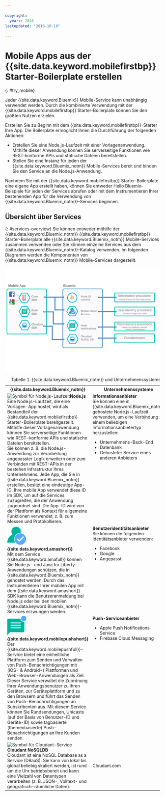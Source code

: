 ```yaml
---

copyright:
  years: 2016
lastupdated: "2016-10-19"

---
```


# Mobile Apps aus der {{site.data.keyword.mobilefirstbp}} Starter-Boilerplate erstellen
{: #try_mobile}

Jeder {{site.data.keyword.Bluemix}} Mobile-Service kann unabhängig verwendet werden. Durch die kombinierte Verwendung mit der {{site.data.keyword.mobilefirstbp}} Starter-Boilerplate können Sie den größten Nutzen erzielen.

Erstellen Sie zu Beginn mit dem {{site.data.keyword.mobilefirstbp}}-Starter Ihre App. Die Boilerplate ermöglicht Ihnen die Durchführung der folgenden Aktionen:

* Erstellen Sie eine Node.js-Laufzeit mit einer Vorlagenanwendung. Mithilfe dieser Anwendung können Sie serverseitige Funktionen wie REST-konforme APIs und statische Dateien bereitstellen. <!-- You can read more about operating this application in the Developing Mobile Backend section.-->
* Stellen Sie eine Instanz für jeden der {{site.data.keyword.Bluemix_notm}} Mobile-Services bereit und binden Sie den Service an die Node.js-Anwendung.

<!--
<img src="images/mf_boiler_icon.png" alt="Bluemix mobile services" width="500"> {{site.data.keyword.mobilefirstbp}} Starter boilerplate
-->

Nachdem Sie mit der {{site.data.keyword.mobilefirstbp}} Starter-Boilerplate eine eigene App erstellt haben, können Sie entweder Hello Bluemix-Beispiele für jeden der Services abrufen oder mit dem Instrumentieren Ihrer bestehenden App für die Verwendung von {{site.data.keyword.Bluemix_notm}}-Services beginnen.


## Übersicht über Services
{: #services-overview}
Sie können entweder mithilfe der {{site.data.keyword.Bluemix_notm}} {{site.data.keyword.mobilefirstbp}} Starter-Boilerplate alle {{site.data.keyword.Bluemix_notm}} Mobile-Services zusammen verwenden oder Sie können einzelne Services aus dem {{site.data.keyword.Bluemix_notm}}-Katalog verwenden. Im folgenden Diagramm werden die Komponenten von {{site.data.keyword.Bluemix_notm}} Mobile-Services dargestellt.

![Architektur der {{site.data.keyword.Bluemix_notm}} Mobile-Services](images/bms_architecture.jpg)

<table summary="In dieser Tabelle werden die {{site.data.keyword.Bluemix_notm}} Mobile-Services beschrieben">
<caption>Tabelle 1. {{site.data.keyword.Bluemix_notm}} und Unternehmenssysteme</caption>
<th>{{site.data.keyword.Bluemix_notm}}</th>
<th>Unternehmenssysteme</th>
<tr>
<td> <img src="images/i_js_64.png" alt="Symbol für Node.js-Laufzeit"><b>Node.js</b> <br/> Eine Node.js-Laufzeit, die eine Vorlagen-App hostet, wird als Bestandteil der {{site.data.keyword.mobilefirstbp}} Starter-Boilerplate bereitgestellt. Mithilfe dieser Vorlagenanwendung können Sie serverseitige Funktionen wie REST-konforme APIs und statische Dateien bereitstellen. <br/>Sie können z. B. die Node.js-Anwendung zur Verarbeitung angepasster Logik erweitern oder zum Verbinden mit REST-APIs in der bestehen Infrastruktur Ihres Unternehmens. Jede App, die Sie in {{site.data.keyword.Bluemix_notm}} erstellen, besitzt eine eindeutige App-ID. Ihre mobile App verwendet diese ID im SDK, um auf die Services zuzugreifen, die der Anwendung zugeordnet sind. Die App-ID wird von der Plattform als Kontext für allgemeine Funktionen verwendet, z. B. zum Messen und Protokollieren.
<!--You can read more about operating this application in the "Developing Mobile Backend" section.--></td>
<td valign="top"><b>Informationsanbieter</b> <br/>Sie können eine in {{site.data.keyword.Bluemix_notm}} gehostete Node.js-Laufzeit verwenden, um eine Verbindung zu einem beliebigen Informationsanbietertyp herzustellen:
<ul>
	<li>Unternehmens-Back-End</li>
	<li>Datenbank </li>
	<li>Gehosteter Service eines anderen Anbieters</li>
</ul>
</td>
</tr>
<tr>
<td><img src="images/authentication_icon.png" alt="Symbol für Service {{site.data.keyword.amashort}}"> <b>{{site.data.keyword.amashort}}</b><br/>Mit dem Service {{site.data.keyword.amafull}} können Sie Node.js- und Java for Liberty-Anwendungen schützen, die in {{site.data.keyword.Bluemix_notm}} gehostet werden. Durch das Instrumentieren Ihrer mobilen App mit dem {{site.data.keyword.amashort}}-SDK kann die Benutzeranmeldung bei Node.js oder bei den mobilen {{site.data.keyword.Bluemix_notm}}-Services erzwungen werden. <!-- In addition to security capabilities, {{site.data.keyword.amashort}} also gathers analytics data, so that you can monitor your mobile application performance and collect client logs and usage statistics.--> </td>
<td valign="top"><b>Benutzeridentitätsanbieter</b> <br/>Sie können die folgenden Identitätsanbieter verwenden: <ul><li>Facebook</li><li>Google</li><li> Angepasst </li></ul></td>
</tr>
<tr>
<td><img src="images/push_icon.png" alt="Symbol für Service 'Push Notifications'"> <b>{{site.data.keyword.mobilepushshort}}</b><br/>Der {{site.data.keyword.mobilepushfull}}-Service bietet eine einheitliche Plattform zum Senden und Verwalten von Push-Benachrichtigungen mit (iOS- & Android-) Plattformen und Web-Browser-Anwendungen als Ziel. Dieser Service verwaltet die Zuordnung Ihrer Anwendungsbenutzer zu ihren Geräten, zur Geräteplattform und zu den Browsern und führt das Senden von Push-Benachrichtigungen an Subskribenten aus. Mit diesem Service können Sie Rundsendungen, Unicasts (auf der Basis von Benutzer-ID und Geräte-ID) sowie tagbasierte (themenbasierte) Push-Benachrichtigungen an Ihre Kunden senden.</td>
<td valign="top"><b>Push-Serviceanbieter</b><ul><li>Apple Push Notifications Service</li><li>Firebase Cloud Messaging</li></ul></td>
</tr>
<tr>
<td><img src="images/cloudant64.png" alt="Symbol für Cloudant-Service"><b>Cloudant NoSQLDB</b><br/> Cloudant ist eine NoSQL Database as a Service (DBaaS). Sie kann von lokal bis global beliebig skaliert werden, ist rund um die Uhr betriebsbereit und kann eine Vielzahl von Datentypen verarbeiten (z. B. JSON-, Volltext- und geografisch-räumliche Daten). </td>
<td>Cloudant.com</td>
</tr>
</table>
